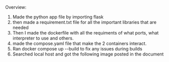Overview:

1. Made the python app file by importing flask
2. then made a requirement.txt file for all the important libraries that are needed
3. Then I made the dockerfile with all the requiments of what ports, what interpreter to use and others.
4. made the compose.yaml file that make the 2 containers interact.
5. Ran docker compose up --build to fix any issues during builds
6. Searched local host and got the following image posted in the document
